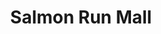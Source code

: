 ---
title: "Salmon Run Mall"
url: /watertown/salmon-run-mall-salmon-run-mall-loop-west/
shop: mall
---